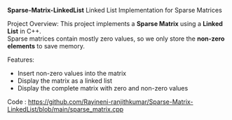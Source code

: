 **Sparse-Matrix-LinkedList**
 Linked List Implementation for Sparse Matrices

Project Overview:
This project implements a **Sparse Matrix** using a **Linked List** in C++.  
Sparse matrices contain mostly zero values, so we only store the **non-zero elements** to save memory.

Features:
- Insert non-zero values into the matrix
- Display the matrix as a linked list
- Display the complete matrix with zero and non-zero values

Code : https://github.com/Rayineni-ranjithkumar/Sparse-Matrix-LinkedList/blob/main/sparse_matrix.cpp
